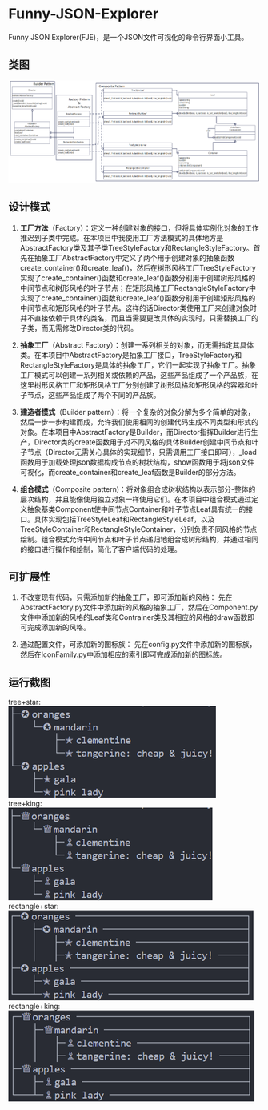 # Funny-JSON-Explorer
Funny JSON Explorer(FJE)，是一个JSON文件可视化的命令行界面小工具。

## 类图
![UML](UML.png)

## 设计模式

1. **工厂方法**（Factory）：定义一种创建对象的接口，但将具体实例化对象的工作推迟到子类中完成。在本项目中我使用工厂方法模式的具体地方是AbstractFactory类及其子类TreeStyleFactory和RectangleStyleFactory。首先在抽象工厂AbstractFactory中定义了两个用于创建对象的抽象函数create_container()和create_leaf()，然后在树形风格工厂TreeStyleFactory实现了create_container()函数和create_leaf()函数分别用于创建树形风格的中间节点和树形风格的叶子节点；在矩形风格工厂RectangleStyleFactory中实现了create_container()函数和create_leaf()函数分别用于创建矩形风格的中间节点和矩形风格的叶子节点。这样的话Director类使用工厂来创建对象时并不直接依赖于具体的类名，而且当需要更改具体的实现时，只需替换工厂的子类，而无需修改Director类的代码。

2. **抽象工厂**（Abstract Factory）：创建一系列相关的对象，而无需指定其具体类。在本项目中AbstractFactory是抽象工厂接口，TreeStyleFactory和RectangleStyleFactory是具体的抽象工厂，它们一起实现了抽象工厂。抽象工厂模式可以创建一系列相关或依赖的产品，这些产品组成了一个产品族，在这里树形风格工厂和矩形风格工厂分别创建了树形风格和矩形风格的容器和叶子节点，这些产品组成了两个不同的产品族。

3. **建造者模式**（Builder pattern）：将一个复杂的对象分解为多个简单的对象，然后一步一步构建而成，允许我们使用相同的创建代码生成不同类型和形式的对象。在本项目中AbstractFactory是Builder，而Director指挥Builder进行生产，Director类的create函数用于对不同风格的具体Builder创建中间节点和叶子节点（Director无需关心具体的实现细节，只需调用工厂接口即可），_load函数用于加载处理json数据构成节点的树状结构，show函数用于将json文件可视化，而create_container和create_leaf函数是Builder的部分方法。

4. **组合模式**（Composite pattern)：将对象组合成树状结构以表示部分-整体的层次结构，并且能像使用独立对象一样使用它们。在本项目中组合模式通过定义抽象基类Component使中间节点Container和叶子节点Leaf具有统一的接口。具体实现包括TreeStyleLeaf和RectangleStyleLeaf，以及TreeStyleContainer和RectangleStyleContainer，分别负责不同风格的节点绘制。组合模式允许中间节点和叶子节点递归地组合成树形结构，并通过相同的接口进行操作和绘制，简化了客户端代码的处理。

## 可扩展性

1. 不改变现有代码，只需添加新的抽象工厂，即可添加新的风格：
先在AbstractFactory.py文件中添加新的风格的抽象工厂，然后在Component.py文件中添加新的风格的Leaf类和Contrainer类及其相应的风格的draw函数即可完成添加新的风格。

2. 通过配置文件，可添加新的图标族：
先在config.py文件中添加新的图标族，然后在IconFamily.py中添加相应的索引即可完成添加新的图标族。

## 运行截图

tree+star:<br />
![tree+star](output_images/tree+star.png)
<br />
tree+king:<br />
![tree+king](output_images/tree+king.png)
<br />
rectangle+star:<br />
![rectangle+star](output_images/rectangle+star.png)
<br />
rectangle+king:<br />
![rectangle+king](output_images/rectangle+king.png)

